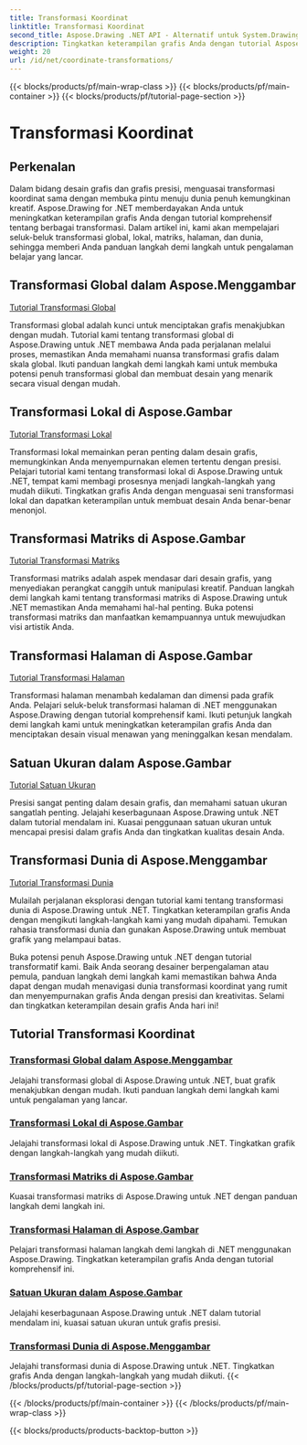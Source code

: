 ```yaml
---
title: Transformasi Koordinat
linktitle: Transformasi Koordinat
second_title: Aspose.Drawing .NET API - Alternatif untuk System.Drawing.Common
description: Tingkatkan keterampilan grafis Anda dengan tutorial Aspose.Drawing kami. Jelajahi transformasi global, lokal, matriks, halaman, dan dunia, kuasai grafik presisi di .NET.
weight: 20
url: /id/net/coordinate-transformations/
---
```


{{< blocks/products/pf/main-wrap-class >}}
{{< blocks/products/pf/main-container >}}
{{< blocks/products/pf/tutorial-page-section >}}

# Transformasi Koordinat


## Perkenalan

Dalam bidang desain grafis dan grafis presisi, menguasai transformasi koordinat sama dengan membuka pintu menuju dunia penuh kemungkinan kreatif. Aspose.Drawing for .NET memberdayakan Anda untuk meningkatkan keterampilan grafis Anda dengan tutorial komprehensif tentang berbagai transformasi. Dalam artikel ini, kami akan mempelajari seluk-beluk transformasi global, lokal, matriks, halaman, dan dunia, sehingga memberi Anda panduan langkah demi langkah untuk pengalaman belajar yang lancar.

## Transformasi Global dalam Aspose.Menggambar
[Tutorial Transformasi Global](./global-transformation/)

Transformasi global adalah kunci untuk menciptakan grafis menakjubkan dengan mudah. Tutorial kami tentang transformasi global di Aspose.Drawing untuk .NET membawa Anda pada perjalanan melalui proses, memastikan Anda memahami nuansa transformasi grafis dalam skala global. Ikuti panduan langkah demi langkah kami untuk membuka potensi penuh transformasi global dan membuat desain yang menarik secara visual dengan mudah.

## Transformasi Lokal di Aspose.Gambar
[Tutorial Transformasi Lokal](./local-transformation/)

Transformasi lokal memainkan peran penting dalam desain grafis, memungkinkan Anda menyempurnakan elemen tertentu dengan presisi. Pelajari tutorial kami tentang transformasi lokal di Aspose.Drawing untuk .NET, tempat kami membagi prosesnya menjadi langkah-langkah yang mudah diikuti. Tingkatkan grafis Anda dengan menguasai seni transformasi lokal dan dapatkan keterampilan untuk membuat desain Anda benar-benar menonjol.

## Transformasi Matriks di Aspose.Gambar
[Tutorial Transformasi Matriks](./matrix-transformations/)

Transformasi matriks adalah aspek mendasar dari desain grafis, yang menyediakan perangkat canggih untuk manipulasi kreatif. Panduan langkah demi langkah kami tentang transformasi matriks di Aspose.Drawing untuk .NET memastikan Anda memahami hal-hal penting. Buka potensi transformasi matriks dan manfaatkan kemampuannya untuk mewujudkan visi artistik Anda.

## Transformasi Halaman di Aspose.Gambar
[Tutorial Transformasi Halaman](./page-transformation/)

Transformasi halaman menambah kedalaman dan dimensi pada grafik Anda. Pelajari seluk-beluk transformasi halaman di .NET menggunakan Aspose.Drawing dengan tutorial komprehensif kami. Ikuti petunjuk langkah demi langkah kami untuk meningkatkan keterampilan grafis Anda dan menciptakan desain visual menawan yang meninggalkan kesan mendalam.

## Satuan Ukuran dalam Aspose.Gambar
[Tutorial Satuan Ukuran](./units-of-measure/)

Presisi sangat penting dalam desain grafis, dan memahami satuan ukuran sangatlah penting. Jelajahi keserbagunaan Aspose.Drawing untuk .NET dalam tutorial mendalam ini. Kuasai penggunaan satuan ukuran untuk mencapai presisi dalam grafis Anda dan tingkatkan kualitas desain Anda.

## Transformasi Dunia di Aspose.Menggambar
[Tutorial Transformasi Dunia](./world-transformation/)

Mulailah perjalanan eksplorasi dengan tutorial kami tentang transformasi dunia di Aspose.Drawing untuk .NET. Tingkatkan keterampilan grafis Anda dengan mengikuti langkah-langkah kami yang mudah dipahami. Temukan rahasia transformasi dunia dan gunakan Aspose.Drawing untuk membuat grafik yang melampaui batas.

Buka potensi penuh Aspose.Drawing untuk .NET dengan tutorial transformatif kami. Baik Anda seorang desainer berpengalaman atau pemula, panduan langkah demi langkah kami memastikan bahwa Anda dapat dengan mudah menavigasi dunia transformasi koordinat yang rumit dan menyempurnakan grafis Anda dengan presisi dan kreativitas. Selami dan tingkatkan keterampilan desain grafis Anda hari ini!
## Tutorial Transformasi Koordinat
### [Transformasi Global dalam Aspose.Menggambar](./global-transformation/)
Jelajahi transformasi global di Aspose.Drawing untuk .NET, buat grafik menakjubkan dengan mudah. Ikuti panduan langkah demi langkah kami untuk pengalaman yang lancar.
### [Transformasi Lokal di Aspose.Gambar](./local-transformation/)
Jelajahi transformasi lokal di Aspose.Drawing untuk .NET. Tingkatkan grafik dengan langkah-langkah yang mudah diikuti.
### [Transformasi Matriks di Aspose.Gambar](./matrix-transformations/)
Kuasai transformasi matriks di Aspose.Drawing untuk .NET dengan panduan langkah demi langkah ini.
### [Transformasi Halaman di Aspose.Gambar](./page-transformation/)
Pelajari transformasi halaman langkah demi langkah di .NET menggunakan Aspose.Drawing. Tingkatkan keterampilan grafis Anda dengan tutorial komprehensif ini.
### [Satuan Ukuran dalam Aspose.Gambar](./units-of-measure/)
Jelajahi keserbagunaan Aspose.Drawing untuk .NET dalam tutorial mendalam ini, kuasai satuan ukuran untuk grafis presisi.
### [Transformasi Dunia di Aspose.Menggambar](./world-transformation/)
Jelajahi transformasi dunia di Aspose.Drawing untuk .NET. Tingkatkan grafis Anda dengan langkah-langkah yang mudah diikuti.
{{< /blocks/products/pf/tutorial-page-section >}}

{{< /blocks/products/pf/main-container >}}
{{< /blocks/products/pf/main-wrap-class >}}

{{< blocks/products/products-backtop-button >}}
